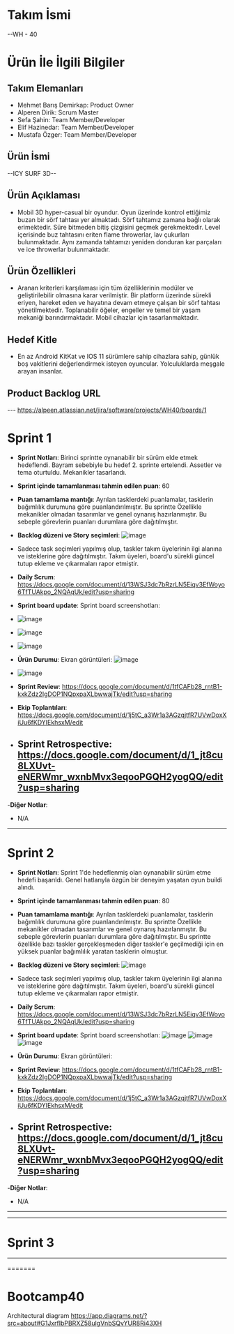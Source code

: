 # **Takım İsmi**

--WH - 40 

# Ürün İle İlgili Bilgiler

## Takım Elemanları

- Mehmet Barış Demirkap: Product Owner
- Alperen Dirik: Scrum Master
- Sefa Şahin: Team Member/Developer
- Elif Hazinedar: Team Member/Developer
- Mustafa Özger: Team Member/Developer

## Ürün İsmi

--ICY SURF 3D--

## Ürün Açıklaması

- Mobil 3D hyper-casual bir oyundur. Oyun üzerinde kontrol ettiğimiz buzan bir sörf tahtası yer almaktadı. Sörf tahtamız zamana bağlı olarak erimektedir. Süre bitmeden bitiş çizgisini geçmek gerekmektedir. Level içerisinde buz tahtasını eriten flame throwerlar, lav çukurları bulunmaktadır. Aynı zamanda tahtamızı yeniden donduran kar parçaları ve ice throwerlar bulunmaktadır.

## Ürün Özellikleri

- Aranan kriterleri karşılaması için tüm özelliklerinin modüler ve geliştirilebilir olmasına karar verilmiştir. Bir platform üzerinde sürekli eriyen, hareket eden ve hayatına devam etmeye çalışan bir sörf tahtası yönetilmektedir. Toplanabilir öğeler, engeller ve temel bir yaşam mekaniği barındırmaktadır. Mobil cihazlar için tasarlanmaktadır.

## Hedef Kitle

- En az Android KitKat ve IOS 11 sürümlere sahip cihazlara sahip, günlük boş vakitlerini değerlendirmek isteyen oyuncular. Yolculuklarda meşgale arayan insanlar.


## Product Backlog URL

--- https://alpeen.atlassian.net/jira/software/projects/WH40/boards/1

# Sprint 1

- **Sprint Notları**: Birinci sprintte oynanabilir bir sürüm elde etmek hedeflendi. Bayram sebebiyle bu hedef 2. sprinte ertelendi. Assetler ve tema oturtuldu. Mekanikler tasarlandı.

- **Sprint içinde tamamlanması tahmin edilen puan**: 60

- **Puan tamamlama mantığı**: Ayrılan tasklerdeki puanlamalar, tasklerin bağımlılık durumuna göre puanlandırılmıştır. Bu sprintte Özellikle mekanikler olmadan tasarımlar ve genel oynanış hazırlanmıştır. Bu sebeple görevlerin puanları durumlara göre dağıtılmıştır.

- **Backlog düzeni ve Story seçimleri**: ![image](https://user-images.githubusercontent.com/95375876/167297172-985cd608-cb51-47b8-a051-b21283652525.png)
- Sadece task seçimleri yapılmış olup, taskler takım üyelerinin ilgi alanına ve isteklerine göre dağıtılmıştır. Takım üyeleri, board'u sürekli güncel tutup ekleme ve çıkarmaları rapor etmiştir.



- **Daily Scrum**: https://docs.google.com/document/d/13WSJ3dc7bRzrLN5Eiqv3EfWoyo6TfTUAkpo_2NQAqUk/edit?usp=sharing

- **Sprint board update**: Sprint board screenshotları:
- ![image](https://user-images.githubusercontent.com/95375876/167297106-d1517d54-4e5e-4e7b-ba88-5f2344272f9f.png)
- ![image](https://user-images.githubusercontent.com/95375876/167297120-20cc372e-fb57-4f2a-8d16-778df27a6142.png)
- ![image](https://user-images.githubusercontent.com/95375876/167308481-a7f64ef4-892a-4f41-8baf-b13ff7136c4d.png)




- **Ürün Durumu**: Ekran görüntüleri: ![image](https://user-images.githubusercontent.com/95375876/167247570-354bc6a4-eb52-464a-a1fe-e0cc5abaddd7.png)
- ![image](https://user-images.githubusercontent.com/95375876/167247589-05cefcc5-b5ff-4c29-b1a4-8c0767a60eeb.png)




- **Sprint Review**: https://docs.google.com/document/d/1tfCAFb28_rntB1-kxkZdz2IgDOP1NQpxpaXLbwwajTk/edit?usp=sharing

- **Ekip Toplantıları**: https://docs.google.com/document/d/1j5tC_a3Wr1a3AGzqjtfR7UVwDoxXiUu6fKDYIEkhsxM/edit


- **Sprint Retrospective:** https://docs.google.com/document/d/1_jt8cu8LXUvt-eNERWmr_wxnbMvx3eqooPGQH2yogQQ/edit?usp=sharing
  - 
 

-**Diğer Notlar**:
- N/A

---

# Sprint 2
- **Sprint Notları**: Sprint 1'de hedeflenmiş olan oynanabilir sürüm etme hedefi başarıldı. Genel hatlarıyla özgün bir deneyim yaşatan oyun buildi alındı. 

- **Sprint içinde tamamlanması tahmin edilen puan**: 80

- **Puan tamamlama mantığı**:  Ayrılan tasklerdeki puanlamalar, tasklerin bağımlılık durumuna göre puanlandırılmıştır. Bu sprintte Özellikle mekanikler olmadan tasarımlar ve genel oynanış hazırlanmıştır. Bu sebeple görevlerin puanları durumlara göre dağıtılmıştır. Bu sprintte özellikle bazı taskler gerçekleşmeden diğer taskler'e geçilmediği için en yüksek puanlar bağımlılık yaratan tasklerin olmuştur.

- **Backlog düzeni ve Story seçimleri**: ![image](https://user-images.githubusercontent.com/95375876/167297172-985cd608-cb51-47b8-a051-b21283652525.png)
- Sadece task seçimleri yapılmış olup, taskler takım üyelerinin ilgi alanına ve isteklerine göre dağıtılmıştır. Takım üyeleri, board'u sürekli güncel tutup ekleme ve çıkarmaları rapor etmiştir.


- **Daily Scrum**: https://docs.google.com/document/d/13WSJ3dc7bRzrLN5Eiqv3EfWoyo6TfTUAkpo_2NQAqUk/edit?usp=sharing

- **Sprint board update**: Sprint board screenshotları:  ![image](https://user-images.githubusercontent.com/95375876/169662677-4f703d26-178f-4c45-b03c-c17f78273bfc.png)
![image](https://user-images.githubusercontent.com/95375876/169662688-65b0ba94-bd1a-4e04-be01-a4f1aa4e4385.png)
![image](https://user-images.githubusercontent.com/95375876/169662698-4bdbc2bf-f159-45ad-abe3-cc6cd1a078e7.png)





- **Ürün Durumu**: Ekran görüntüleri: 



- **Sprint Review**: https://docs.google.com/document/d/1tfCAFb28_rntB1-kxkZdz2IgDOP1NQpxpaXLbwwajTk/edit?usp=sharing

- **Ekip Toplantıları**: https://docs.google.com/document/d/1j5tC_a3Wr1a3AGzqjtfR7UVwDoxXiUu6fKDYIEkhsxM/edit


- **Sprint Retrospective:** https://docs.google.com/document/d/1_jt8cu8LXUvt-eNERWmr_wxnbMvx3eqooPGQH2yogQQ/edit?usp=sharing
  - 
 

-**Diğer Notlar**:
- N/A

---


---

# Sprint 3

---
=======
# Bootcamp40

Architectural diagram https://app.diagrams.net/?src=about#G1JxrfIbPBRXZ58ulgVnbSQvYUR8Ri43XH
